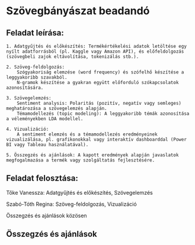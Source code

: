 # Szövegbányászat beadandó
## Feladat leírása:
    1. Adatgyűjtés és előkészítés: Termékértékelési adatok letöltése egy nyílt adatforrásból (pl. Kaggle vagy Amazon API), és előfeldolgozás (szövegbeli zajok eltávolítása, tokenizálás stb.).

    2. Szöveg-feldolgozás:
        Szógyakoriság elemzése (word frequency) és szófelhő készítése a leggyakoribb szavakból.
        N-gramok készítése a gyakran együtt előforduló szókapcsolatok azonosítására.

    3. Szövegelemzés:
        Sentiment analysis: Polaritás (pozitív, negatív vagy semleges) meghatározása a szövegelemzés alapján.
        Témamodellezés (topic modeling): A leggyakoribb témák azonosítása a véleményekben LDA modellel.

    4. Vizualizáció:
        A sentiment elemzés és a témamodellezés eredményeinek vizualizálása, pl. grafikonokkal vagy interaktív dashboarddal (Power BI vagy Tableau használatával).

    5. Összegzés és ajánlások: A kapott eredmények alapján javaslatok megfogalmazása a termék vagy szolgáltatás fejlesztésére.
## Feladat felosztása:
  Tőke Vanessza: Adatgyűjtés és előkészítés, Szövegelemzés
  
  Szabó-Tóth Regina: Szöveg-feldolgozás, Vizualizáció

  Összegzés és ajánlások közösen
## Összegzés és ajánlások
